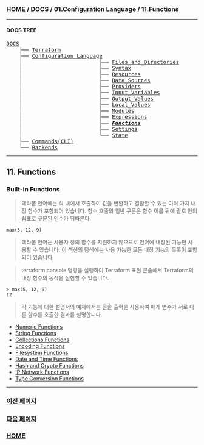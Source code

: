 ### [HOME](https://github.com/MZCMSC/Terraform/blob/main/README.md) / [DOCS](https://github.com/MZCMSC/Terraform/blob/main/DOCS/README.md) / [01.Configuration Language](https://github.com/MZCMSC/Terraform/blob/main/DOCS/01_Configuration_Language/README.md) / [11.Functions](https://github.com/MZCMSC/Terraform/blob/main/DOCS/01_Configuration_Language/11_Functions/README.md)

---

#### DOCS TREE

<pre>
<a href = "https://github.com/MZCMSC/Terraform/blob/main/DOCS/README.md">DOCS</a>
    ├── <a href = "https://github.com/MZCMSC/Terraform/blob/main/DOCS/00_Terraform/README.md">Terraform</a>
    ├── <a href = "https://github.com/MZCMSC/Terraform/blob/main/DOCS/01_Configuration_Language/README.md">Configuration Language</a>
    │                        ├── <a href = "https://github.com/MZCMSC/Terraform/blob/main/DOCS/01_Configuration_Language/01_Files_and_Directories/README.md">Files_and_Directories</a>
    │                        ├── <a href = "https://github.com/MZCMSC/Terraform/blob/main/DOCS/01_Configuration_Language/02_Syntax/README.md">Syntax</a>
    │                        ├── <a href = "https://github.com/MZCMSC/Terraform/blob/main/DOCS/01_Configuration_Language/03_Resources/README.md">Resources</a>
    │                        ├── <a href = "https://github.com/MZCMSC/Terraform/blob/main/DOCS/01_Configuration_Language/04_Data_Sources/README.md">Data_Sources</a>
    │                        ├── <a href = "https://github.com/MZCMSC/Terraform/blob/main/DOCS/01_Configuration_Language/05_Providers/README.md">Providers</a>
    │                        ├── <a href = "https://github.com/MZCMSC/Terraform/blob/main/DOCS/01_Configuration_Language/06_Input_Variables/README.md">Input_Variables</a>
    │                        ├── <a href = "https://github.com/MZCMSC/Terraform/blob/main/DOCS/01_Configuration_Language/07_Output_Values/README.md">Output_Values</a>
    │                        ├── <a href = "https://github.com/MZCMSC/Terraform/blob/main/DOCS/01_Configuration_Language/08_Local_Values/README.md">Local_Values</a>
    │                        ├── <a href = "https://github.com/MZCMSC/Terraform/blob/main/DOCS/01_Configuration_Language/09_Modules/README.md">Modules</a>
    │                        ├── <a href = "https://github.com/MZCMSC/Terraform/blob/main/DOCS/01_Configuration_Language/10_Expressions/README.md">Expressions</a>
    │                        ├── <i><b><a href = "https://github.com/MZCMSC/Terraform/blob/main/DOCS/01_Configuration_Language/11_Functions/README.md">Functions</a></b></i>
    │                        ├── <a href = "https://github.com/MZCMSC/Terraform/blob/main/DOCS/01_Configuration_Language/12_Settings/README.md">Settings</a>
    │                        └── <a href = "https://github.com/MZCMSC/Terraform/blob/main/DOCS/01_Configuration_Language/13_State/README.md">State</a>  
    ├── <a href ="https://github.com/MZCMSC/Terraform/blob/main/DOCS/02_Commands(CLI)/README.md">Commands(CLI)</a>
    └── <a href = "https://github.com/MZCMSC/Terraform/blob/main/DOCS/03_Backends/README.md">Backends</a>
</pre>

---

## 11. Functions

### Built-in Functions

> 테라폼 언어에는 식 내에서 호출하여 값을 변환하고 결합할 수 있는 여러 가지 내장 함수가 포함되어 있습니다. 함수 호출의 일반 구문은 함수 이름 뒤에 괄호 안의 쉼표로 구분된 인수가 뒤따른다.

```
max(5, 12, 9)
```

> 테라폼 언어는 사용자 정의 함수를 지원하지 않으므로 언어에 내장된 기능만 사용할 수 있습니다. 이 섹션의 탐색에는 사용 가능한 모든 내장 기능의 목록이 포함되어 있습니다.

> terraform console 명령을 실행하여 Terraform 표현 콘솔에서 Terraform의 내장 함수의 동작을 실험할 수 있습니다.

```
> max(5, 12, 9)
12
```

> 각 기능에 대한 설명서의 예제에서는 콘솔 출력을 사용하여 매개 변수가 서로 다른 함수를 호출한 결과를 설명합니다.

- [Numeric Functions](https://github.com/MZCMSC/Terraform/blob/main/DOCS/01_Configuration_Language/11_Functions/01_Numeric_Functions/README.md)
- [String Functions](https://github.com/MZCMSC/Terraform/blob/main/DOCS/01_Configuration_Language/11_Functions/02_String_Functions/README.md)
- [Collections Functions](https://github.com/MZCMSC/Terraform/blob/main/DOCS/01_Configuration_Language/11_Functions/03_Collection_Functions/README.md)
- [Encoding Functions](https://github.com/MZCMSC/Terraform/blob/main/DOCS/01_Configuration_Language/11_Functions/04_Encoding_Functions/README.md)
- [Filesystem Functions](https://github.com/MZCMSC/Terraform/blob/main/DOCS/01_Configuration_Language/11_Functions/05_Filesystem_Functions/README.md)
- [Date and Time Functions](https://github.com/MZCMSC/Terraform/blob/main/DOCS/01_Configuration_Language/11_Functions/06_Date_and_Time_Functions/README.md)
- [Hash and Crypto Functions](https://github.com/MZCMSC/Terraform/blob/main/DOCS/01_Configuration_Language/11_Functions/07_Hash_and_Crypto_Functions/README.md)
- [IP Network Functions](https://github.com/MZCMSC/Terraform/blob/main/DOCS/01_Configuration_Language/11_Functions/08_IP_Network_Functions/README.md)
- [Type Conversion Functions](https://github.com/MZCMSC/Terraform/blob/main/DOCS/01_Configuration_Language/11_Functions/09_Type_Conversion_Functions/README.md)

---

### [이전 페이지](https://github.com/MZCMSC/Terraform/blob/main/DOCS/01_Configuration_Language/10_Expressions/README.md)

### [다음 페이지](https://github.com/MZCMSC/Terraform/blob/main/DOCS/01_Configuration_Language/12_Settings/README.md)

### [HOME](https://github.com/MZCMSC/Terraform/blob/main/README.md)